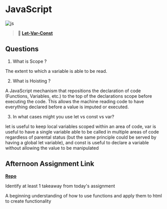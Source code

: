 # JavaScript

![js](https://bcw.blob.core.windows.net/public/img/courses/js.gif)

> **📖 [Let-Var-Const](https://codeworksacademy.com/fs-student-guide/resources/wk2/01-Let-Var-Const)**

## Questions

1. What is Scope ?

The extent to which a variable is able to be read. 

2. What is Hoisting ?

A JavaScript mechanism that repositions the declaration of code (Functions, Variables, etc.) to the top of the declarations scope before executing the code. This allows the machine reading code to have everything declared before a value is imputed or executed.

3. In what cases might you use let vs const vs var?

let is useful to keep local variables scoped within an area of code, var is useful to have a single variable able to be called in multiple areas of code regardless of parental status (but the same principle could be served by having a global let variable), and const is useful to declare a variable without allowing the value to be manipulated

## Afternoon Assignment Link

**[Repo](https://github.com/Tmontandon/scoreboard)**

Identify at least 1 takeaway from today's assignment

A beginning understanding of how to use functions and apply them to html to create functionality